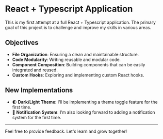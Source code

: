 # React + Typescript Application

This is my first attempt at a full React + Typescript application. The primary goal of this project is to challenge and improve my skills in various areas.

## Objectives

- **File Organization**: Ensuring a clean and maintainable structure.
- **Code Modularity**: Writing reusable and modular code.
- **Component Composition**: Building components that can be easily integrated and reused.
- **Custom Hooks**: Exploring and implementing custom React hooks.

## New Implementations

- 🌓 **Dark/Light Theme**: I'll be implementing a theme toggle feature for the first time.
- 🔔 **Notification System**: I'm also looking forward to adding a notification system for the first time.

---

Feel free to provide feedback. Let's learn and grow together!
